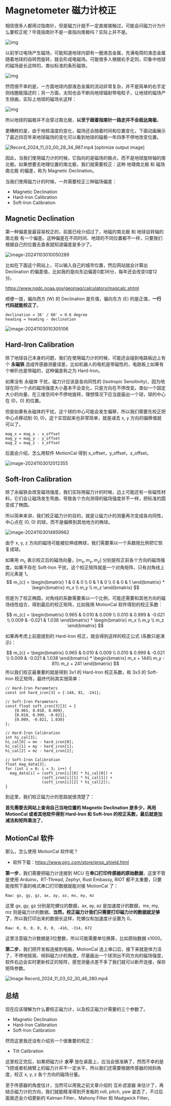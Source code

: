 Magnetometer 磁力计校正
========================

相信很多人都用过指南针，但是磁力计就不一定直接接触过，可能会问磁力计为什么要校正呢？毕竟指南针不是一直指向南极吗？实际上并不是。

![img](https://doc.wuhanstudio.cc/posts/magnet_calib/demo.gif)

以前学过电场产生磁场，可能知道地球内部有一圈液态金属，充满电荷的液态金属随着地球的自转而旋转，就会形成电磁场。可能很多人根据右手定则，印象中地球的磁场是长这样的，类似标准的条形磁铁。

![img](https://doc.wuhanstudio.cc/posts/magnet_calib/earth_mag.png)

然而很不幸的是，一方面地球内部液态金属的流动非常复杂，并不是简单的右手定则线圈能描述的；另一方面，太阳也会不断向地球辐射带电粒子，让地球的磁场产生扭曲，实际上地球的磁场长这样：

![img](https://doc.wuhanstudio.cc/posts/magnet_calib/earth.png)

所以地球的磁极并不会穿过南北极，**以至于跟着指南针一路走并不会抵达南极**。

更糟糕的是，由于地核温度的变化，磁场还会随着时间和位置变化，下面动画展示了最近四百年来地球磁场的变化可以看到地球的磁极一年四季不停地改变位置。

![Record_2024_11_03_00_28_34_987.mp4 [optimize output image]](https://doc.wuhanstudio.cc/posts/magnet_calib/magnet.gif)

因此，当我们使用磁力计的时候，它指向的是磁场的极点，而不是地球旋转轴的南北极。如果想要去地理位置的南北极，我们就需要校正：这种 地理南北极 和 磁场南北极 的偏差，称为 Magnetic Declination。

当我们使用磁力计的时候，一共需要校正三种磁场偏差：

- Magnetic Declination
- Hard-Iron Calibration
- Soft-Iron Calibration



## Magnetic Declination

第一种偏差是最容易校正的，前面已经介绍过了，地磁的南北极 和 地球自转轴的南北极 有一个偏差。这种偏差在不同时间、地球的不同位置都不一样，只要我们根据自己的位置去查表就知道偏差是多少了。

![image-20241103010050289](https://doc.wuhanstudio.cc/posts/magnet_calib/declination.png)

比如在下面这个网站上，可以输入自己的城市位置，然后网站就会计算出 Declination 的偏差值，比如我的是向东边偏差0度36分，每年还会改变0度12分。

https://www.ngdc.noaa.gov/geomag/calculators/magcalc.shtml

顺便一提，偏向西方 (W) 的 Declination 是负值，偏向东方 (E) 的是正值，**一行代码就能校正了**。

```
declination = 36' / 60' = 0.6 degree
heading = heading - declination 
```

![image-20241103010305106](https://doc.wuhanstudio.cc/posts/magnet_calib/uk_declination.png)



## Hard-Iron Calibration

除了地球自己本身的问题，我们在使用磁力计的时候，可能还会碰到电路板边上有个 **永磁铁** 造成传感器测量误差，比如机器人的电机是带磁性的，电路板上如果有个喇叭也是带磁的，这种偏差称之为 Hard-Iron。

如果没有 永磁体 干扰，磁力计应该是各向同性的 (Isotropic Sensitivity)，因为地球在同一个点的磁场强度大小基本不会变化，只是方向在不停改变。类似一个固定大小的向量，在三维空间中不停地旋转，理想情况下应当是画出一个球，球的中心在 (0，0) 的位置。

但是如果有永磁体的干扰，这个球的中心可能会发生偏移，所以我们需要先校正把中心点移动到 (0, 0)，这个实现起来也非常简单，就是减去 x, y 方向的偏移值就可以了。

```
mag_x = mag_x - x_offset
mag_y = mag_y - y_offset
mag_Z = mag_z - z_offset
```

后面会介绍，怎么用软件 MotionCal 得到 x_offset，y_offset，z_offset。

![image-20241103012012355](https://doc.wuhanstudio.cc/posts/magnet_calib/hard-iron.png)

## Soft-Iron Calibration

除了永磁铁会改变磁场强度，我们实际用磁力计的时候，边上可能还有一些磁性材料，它们会让磁场发生弯曲，导致各个方向测得的磁场强度并不一样，把标准的圆变成了椭圆。

所以简单来讲，我们校正磁力计的目的，就是让磁力计的测量再次变成各向同性，中心点在 (0, 0) 的球，而不是偏移到其他地方的椭球。

![image-20241103014859962](https://doc.wuhanstudio.cc/posts/magnet_calib/soft-iron.png)

由于 x, y, z 方向的磁场可能被拉伸成椭球，我们需要乘以一个系数按比例把它恢复成球。

如果用 $m_c$ 表示校正后的磁场向量，$[m_x, m_y, m_z]$ 分别是校正前各个方向的磁场强度。如果不存在 Soft-Iron 干扰，这个校正矩阵就是一个对角矩阵，只有对角线上的元素是 1。
$$
m_{c} = \begin{bmatrix}
1 & 0 & 0 \\
0 & 1 & 0 \\
0 & 0 & 1 
\end{bmatrix} * \begin{bmatrix}
m_x \\
m_y \\
m_z 
\end{bmatrix}
$$

但是为了校正椭圆，对角线的系数需要乘以一个比例，可能还需要和其他方向的磁场线性组合，得到最后的校正矩阵，比如我用 MotionCal 软件得到的校正系数：

$$
m_{c} = \begin{bmatrix}
0.965 & 0.010 & 0.009 \\
0.010 & 0.999 & -0.021 \\
0.009 & -0.021 & 1.038 
\end{bmatrix} * \begin{bmatrix}
m_x \\
m_y \\
m_z 
\end{bmatrix}
$$

如果再考虑上前面提到的 Hard-Iron 校正，就会得到这样的校正公式 (系数只是演示)：

$$
m_{c} = \begin{bmatrix}
0.965 & 0.010 & 0.009 \\
0.010 & 0.999 & -0.021 \\
0.009 & -0.021 & 1.038 
\end{bmatrix} * \begin{bmatrix}
m_x + 144\\
m_y - 81\\
m_z + 241
\end{bmatrix}
$$
所以我们校正最重要的就是得到 3x1 的 Hard-Iron 校正系数，和 3x3 的 Soft-Iron 校正矩阵，最终代码其实很简单：

```
// Hard-Iron Parameters
const int hard_iron[3] = {-144, 81, -241};

// Soft-Iron Parameters
const float soft_iron[3][3] = {
    {0.965, 0.010, 0.009}, 
	{0.010, 0.999, -0.021}, 
	{0.009, -0.021, 1.038}
};

// Hard-Iron Calibration
int hi_cal[3];
hi_cal[0] = mx - hard_iron[0];
hi_cal[1] = my - hard_iron[1];
hi_cal[2] = mz - hard_iron[2];

// Soft-Iron Calibration
float mag_data[3];
for (int i = 0; i < 3; i++) {
  mag_data[i] = (soft_iron[i][0] * hi_cal[0]) +
                (soft_iron[i][1] * hi_cal[1]) +
                (soft_iron[i][2] * hi_cal[2]);
}
```

到这里，我们校正磁力计的思路就很清楚了：

**首先需要去网站上查询自己当地位置的 Magnetic Declination 是多少，再用 MotionCal 或者其他软件得到 Hard-Iron 和 Soft-Iron 的校正系数，最后就是加减法和矩阵乘法了**。



## MotionCal 软件

那么，怎么使用 MotionCal 软件呢？

- 软件下载：https://www.pjrc.com/store/prop_shield.html

**第一步**，我们需要把磁力计连接到 MCU 在**串口打印传感器的原始数据**，这里不管是使用 Arduino，RT-Thread, Zephyr, Rust Embassy, RIOT 都不太重要，只要能按照下面的格式串口打印数据就能对接 MotionCal 了：

```
Raw: gx, gy, gz, ax, ay, az, mx, my, mz
```

这里 gx, gy, gz 分别是陀螺仪的数据，ax, ay, az 是加速度计的数据，mx, my, mz 则是磁力计的数据。**当然，校正磁力计我们只需要打印磁力计的数据就足够了**，所以我打印出来的数据长这样，陀螺仪和加速度计设置为 0。

```
Raw: 0, 0, 0, 0, 0, 0, -416, -314, 672
```

这里注意磁力计数据是3位整数，所以可能需要单位换算，比如原始数据 x1000。

**第二步**，我们把开发板连接到电脑，MotionCal 连上串口后，接下来就是体力活了，不停地摇晃、倾斜磁力计的角度，尽量画出一个球测出不同方向的磁场强度，软件右边会实时更新校正的矩阵，感觉测量点差不多了我们就可以断开连接，保存矩阵参数。

![Image Record_2024_11_03_02_30_46_380.mp4](https://doc.wuhanstudio.cc/posts/magnet_calib/motioncal.gif)

## 总结

现在应该理解为什么要校正磁力计，以及校正磁力计需要的三个参数了。

- Magnetic Declination
- Hard-Iron Calibration
- Soft-Iron Calibration

然而这里我还没有介绍另一个很重要的校正：

- Tilt Calibration

这里校正完后，如果把磁力计 **水平** 放在桌面上，应当会很准确了，然而不幸的是飞控或者机械臂上的磁力计并不一定水平，所以我们还需要根据传感器的倾斜角度，校正 x, y, z 各个方向的磁场分量。

至于传感器的角度估计，当然可以用我之前文章介绍的 互补滤波器 来估计了，再结合磁力计的方向，我们就能精准得到开发板的 roll, pitch, yaw 姿态了，不过后面我还会介绍更新的 Kalman Filter，Mahony Filter 和 Madgwick Filter。
